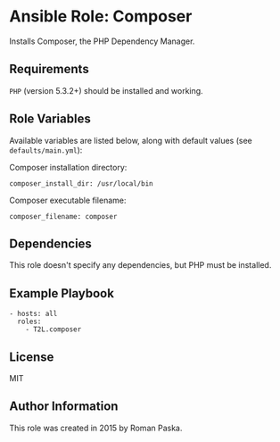 # Ansible Role: Composer

Installs Composer, the PHP Dependency Manager.

## Requirements

`PHP` (version 5.3.2+) should be installed and working.

## Role Variables

Available variables are listed below, along with default values
(see `defaults/main.yml`):

Composer installation directory:

    composer_install_dir: /usr/local/bin

Composer executable filename:

    composer_filename: composer

## Dependencies

This role doesn't specify any dependencies, but PHP must be installed.

## Example Playbook

    - hosts: all
      roles:
        - T2L.composer

## License

MIT

## Author Information

This role was created in 2015 by Roman Paska.
